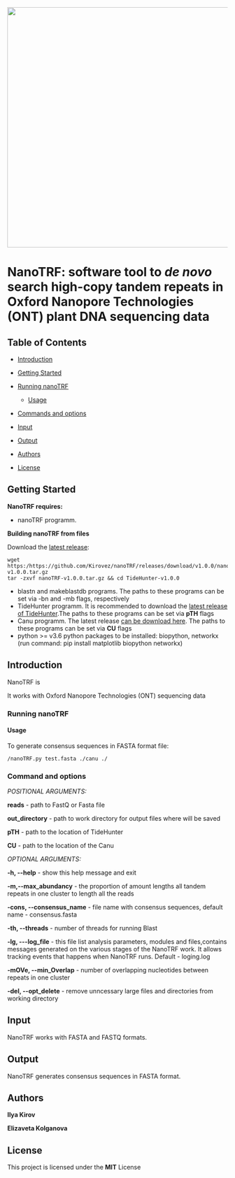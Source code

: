 <img src="nanoTRF.png" width="550" >

# NanoTRF: software tool to *de novo* search high-copy tandem repeats in Oxford Nanopore Technologies (ONT) plant DNA sequencing data



## Table of Contents

- [Introduction](#introduction)
- [Getting Started](#getting)
  
- [Running nanoTRF](#running)
  - [Usage](#usage)
- [Commands and options](#cmd)
- [Input](#input_output)
- [Output](#output)
- [Authors](#authors)
- [License](#license)
## <a name="getting"></a>Getting Started

**NanoTRF requires:**
- nanoTRF programm.

**Building  nanoTRF from  files**

Download the [latest release](https://github.com/Kirovez/nanoTRF/releases):
```
wget https:/https://github.com/Kirovez/nanoTRF/releases/download/v1.0.0/nanoTRF-v1.0.0.tar.gz
tar -zxvf nanoTRF-v1.0.0.tar.gz && cd TideHunter-v1.0.0
```
- blastn and makeblastdb programs. The paths to these programs can be set via -bn and -mb flags, respectively
- TideHunter programm. It is recommended to download the [latest release of TideHunter](https://github.com/yangao07/TideHunter/releases).The paths to these programs can be set via **pTH** flags
- Canu programm. The latest release [can be download here](http://github.com/marbl/canu/releases). The paths to these programs can be set via **CU** flags
- python >= v3.6 python packages to be installed: biopython, networkx (run command: pip install matplotlib biopython networkx)


## <a name="introduction"></a>Introduction

NanoTRF is 


It works with Oxford Nanopore Technologies (ONT) sequencing data

### <a name="running"></a>Running nanoTRF

#### <a name="usage"></a>Usage

To generate consensus sequences in FASTA format file:
```
/nanoTRF.py test.fasta ./canu ./
```

### <a name="cmd"></a>Command and options

*POSITIONAL ARGUMENTS:*
 
**reads** - path to FastQ or Fasta file

**out_directory** - path to work directory for output files where will be saved

**pTH** - path to the location of TideHunter

**CU**  - path to the location of the Canu

*OPTIONAL ARGUMENTS:*

**-h, --help**  - show this help message and exit

**-m,--max_abundancy**  - the proportion of amount lengths all tandem repeats in one cluster to length all the reads
                        
**-cons, --consensus_name** - file name with consensus sequences, default name - consensus.fasta

**-th, --threads**  - number of threads for running Blast

**-lg, ---log_file**  - this file list analysis parameters, modules and files,contains messages generated 
on the various stages of the NanoTRF work. It allows tracking events that
happens when NanoTRF runs. Default - loging.log

**-mOVe, --min_Overlap** - number of overlapping nucleotides between repeats in one cluster

**-del, --opt_delete** - remove unncessary large files and directories from working directory

## <a name="input_output"></a>Input
NanoTRF works with FASTA and FASTQ formats.

## <a name="output"></a>Output

NanoTRF generates consensus sequences in FASTA format.
## <a name="authors"></a>Authors
**Ilya Kirov**

**Elizaveta Kolganova**

## <a name="license"></a>License
This project is licensed under the **MIT** License



